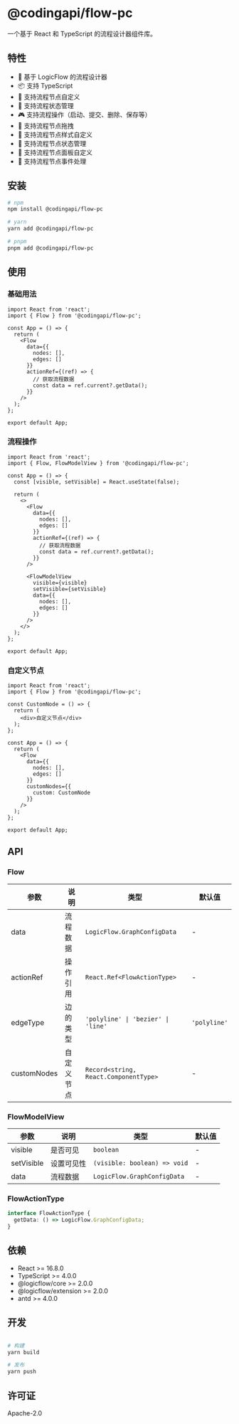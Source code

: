 # @codingapi/flow-pc

一个基于 React 和 TypeScript 的流程设计器组件库。

## 特性

- 🎨 基于 LogicFlow 的流程设计器
- 📦 支持 TypeScript
- 🎯 支持流程节点自定义
- 🔄 支持流程状态管理
- 🎮 支持流程操作（启动、提交、删除、保存等）
- 🎯 支持流程节点拖拽
- 🎨 支持流程节点样式自定义
- 🎯 支持流程节点状态管理
- 🎨 支持流程节点面板自定义
- 🎯 支持流程节点事件处理

## 安装

```bash
# npm
npm install @codingapi/flow-pc

# yarn
yarn add @codingapi/flow-pc

# pnpm
pnpm add @codingapi/flow-pc
```

## 使用

### 基础用法

```tsx
import React from 'react';
import { Flow } from '@codingapi/flow-pc';

const App = () => {
  return (
    <Flow
      data={{
        nodes: [],
        edges: []
      }}
      actionRef={(ref) => {
        // 获取流程数据
        const data = ref.current?.getData();
      }}
    />
  );
};

export default App;
```

### 流程操作

```tsx
import React from 'react';
import { Flow, FlowModelView } from '@codingapi/flow-pc';

const App = () => {
  const [visible, setVisible] = React.useState(false);

  return (
    <>
      <Flow
        data={{
          nodes: [],
          edges: []
        }}
        actionRef={(ref) => {
          // 获取流程数据
          const data = ref.current?.getData();
        }}
      />

      <FlowModelView
        visible={visible}
        setVisible={setVisible}
        data={{
          nodes: [],
          edges: []
        }}
      />
    </>
  );
};

export default App;
```

### 自定义节点

```tsx
import React from 'react';
import { Flow } from '@codingapi/flow-pc';

const CustomNode = () => {
  return (
    <div>自定义节点</div>
  );
};

const App = () => {
  return (
    <Flow
      data={{
        nodes: [],
        edges: []
      }}
      customNodes={{
        custom: CustomNode
      }}
    />
  );
};

export default App;
```

## API

### Flow

| 参数 | 说明 | 类型 | 默认值 |
| --- | --- | --- | --- |
| data | 流程数据 | `LogicFlow.GraphConfigData` | - |
| actionRef | 操作引用 | `React.Ref<FlowActionType>` | - |
| edgeType | 边的类型 | `'polyline' \| 'bezier' \| 'line'` | `'polyline'` |
| customNodes | 自定义节点 | `Record<string, React.ComponentType>` | - |

### FlowModelView

| 参数 | 说明 | 类型 | 默认值 |
| --- | --- | --- | --- |
| visible | 是否可见 | `boolean` | - |
| setVisible | 设置可见性 | `(visible: boolean) => void` | - |
| data | 流程数据 | `LogicFlow.GraphConfigData` | - |

### FlowActionType

```typescript
interface FlowActionType {
  getData: () => LogicFlow.GraphConfigData;
}
```

## 依赖

- React >= 16.8.0
- TypeScript >= 4.0.0
- @logicflow/core >= 2.0.0
- @logicflow/extension >= 2.0.0
- antd >= 4.0.0

## 开发

```bash

# 构建
yarn build

# 发布
yarn push
```

## 许可证

Apache-2.0 
